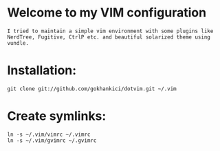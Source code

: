 # Welcome to my VIM configuration

    I tried to maintain a simple vim environment with some plugins like NerdTree, Fugitive, CtrlP etc. and beautiful solarized theme using vundle.

# Installation:

    git clone git://github.com/gokhankici/dotvim.git ~/.vim

# Create symlinks:

    ln -s ~/.vim/vimrc ~/.vimrc
    ln -s ~/.vim/gvimrc ~/.gvimrc